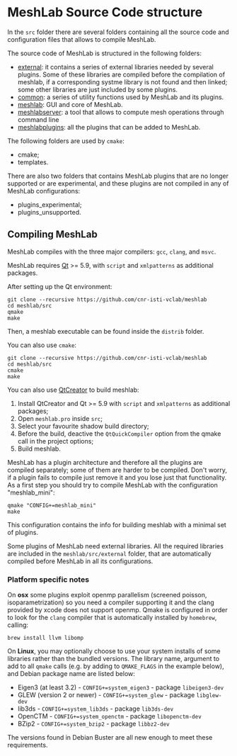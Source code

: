 # MeshLab Source Code structure

In the `src` folder there are several folders containing all the source code and configuration files that allows to compile MeshLab.

The source code of MeshLab is structured in the following folders:

 * [external](https://github.com/cnr-isti-vclab/meshlab/tree/master/src/external): it contains a series of external libraries needed by several plugins. Some of these libraries are compiled before the compilation of meshlab, if a corresponding systme library is not found and then linked; some other libraries are just included by some plugins.
 * [common](https://github.com/cnr-isti-vclab/meshlab/tree/master/src/common): a series of utility functions used by MeshLab and its plugins.
 * [meshlab](https://github.com/cnr-isti-vclab/meshlab/tree/master/src/meshlab): GUI and core of MeshLab.
 * [meshlabserver](https://github.com/cnr-isti-vclab/meshlab/tree/master/src/meshlabserver): a tool that allows to compute mesh operations through command line
 * [meshlabplugins](https://github.com/cnr-isti-vclab/meshlab/tree/master/src/meshlabplugins): all the plugins that can be added to MeshLab.
 
The following folders are used by `cmake`:
 
 * cmake;
 * templates.
 
There are also two folders that contains MeshLab plugins that are no longer supported or are experimental, and these plugins are not compiled in any of MeshLab configurations:
 
 * plugins_experimental;
 * plugins_unsupported.
 
## Compiling MeshLab

MeshLab compiles with the three major compilers: `gcc`, `clang`, and `msvc`.

MeshLab requires [Qt](https://www.qt.io/) >= 5.9, with `script` and `xmlpatterns` as additional packages.

After setting up the Qt environment:

	git clone --recursive https://github.com/cnr-isti-vclab/meshlab
	cd meshlab/src
	qmake
	make
	
Then, a meshlab executable can be found inside the `distrib` folder.

You can also use `cmake`:

	git clone --recursive https://github.com/cnr-isti-vclab/meshlab
	cd meshlab/src
	cmake
	make

You can also use [QtCreator](https://www.qt.io/product) to build meshlab:

1. Install QtCreator and Qt >= 5.9 with `script` and `xmlpatterns` as additional packages;
2. Open `meshlab.pro` inside `src`;
3. Select your favourite shadow build directory;
4. Before the build, deactive the `QtQuickCompiler` option from the qmake call in the project options;
5. Build meshlab.

MeshLab has a plugin architecture and therefore all the plugins are compiled separately; some of them are harder to be compiled. Don't worry, if a plugin fails to compile just remove it and you lose just that functionality. As a first step you should try to compile MeshLab with the configuration "meshlab_mini":

	qmake "CONFIG+=meshlab_mini"
	make	
	
This configuration contains the info for building meshlab with a minimal set of plugins.

Some plugins of MeshLab need external libraries. All the required libraries are included in the `meshlab/src/external` folder, that are automatically compiled before MeshLab in all its configurations.

### Platform specific notes
On __osx__ some plugins exploit openmp parallelism (screened poisson, isoparametrization) so you need a compiler supporting it and the clang provided by xcode does not support openmp. Qmake is configured in order to look for the `clang` compiler that is automatically installed by `homebrew`, calling:

	brew install llvm libomp

On __Linux__, you may optionally choose to use your system installs of some libraries rather than the bundled versions.
The library name, argument to add to all `qmake` calls (e.g. by adding to `QMAKE_FLAGS` in the example below), and Debian package name are listed below:

* Eigen3 (at least 3.2) - `CONFIG+=system_eigen3` - package `libeigen3-dev`
* GLEW (version 2 or newer) - `CONFIG+=system_glew` - package `libglew-dev`
* lib3ds - `CONFIG+=system_lib3ds` - package `lib3ds-dev`
* OpenCTM - `CONFIG+=system_openctm` - package `libopenctm-dev`
* BZip2 - `CONFIG+=system_bzip2` - package `libbz2-dev`

The versions found in Debian Buster are all new enough to meet these requirements.